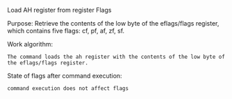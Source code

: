 Load AH register from register Flags

Purpose: Retrieve the contents of the low byte of the eflags/flags register, which contains five flags: cf, pf, af, zf, sf.

Work algorithm:

	The command loads the ah register with the contents of the low byte of the eflags/flags register. 
	
State of flags after command execution:

	command execution does not affect flags
